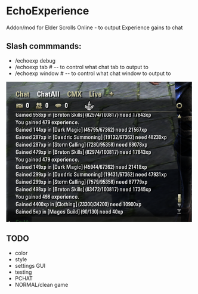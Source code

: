 # EchoExperience
Addon/mod for Elder Scrolls Online - to output Experience gains to chat

## Slash commmands:
* /echoexp debug
* /echoexp tab #  -- to control what chat tab to output to
* /echoexp window #  -- to control what chat window to output to

![Image of example output](Screenshots/screenshot1.png?raw=true "Example of output" )

## TODO
* color
* style
* settings GUI
* testing
* PCHAT
* NORMAL/clean game
